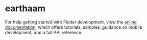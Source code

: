 # earthaam



For help getting started with Flutter development, view the
[online documentation](https://docs.flutter.dev/), which offers tutorials,
samples, guidance on mobile development, and a full API reference.
